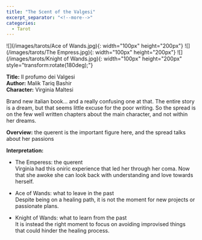 ```yaml
---
title: "The Scent of the Valgesi"
excerpt_separator: "<!--more-->"
categories:
  - Tarot
---
```


![](/images/tarots/Ace of Wands.jpg){: width="100px" height="200px"}
![](/images/tarots/The Empress.jpg){: width="100px" height="200px"}
![](/images/tarots/Knight of Wands.jpg){: width="100px" height="200px" style="transform:rotate(180deg);"}

**Title:** Il profumo dei Valgesi \
**Author:** Malik Tariq Bashir \
**Character:** Virginia Maltesi

Brand new italian book... and a really confusing one at that. The entire story is a dream, but that seems little excuse for the poor writing. So the spread is on the few well written chapters about the main character, and not within her dreams.

<!--more-->

**Overview:** the querent is the important figure here, and the spread talks about her passions

**Interpretation:**

* The Emperess: the querent \
Virginia had this oniric experience that led her through her coma. Now that she awoke she can look back with understanding and love towards herself.

* Ace of Wands: what to leave in the past \
Despite being on a healing path, it is not the moment for new projects or passionate plans.

* Knight of Wands: what to learn from the past \
It is instead the right moment to focus on avoiding improvised things that could hinder the healing process.